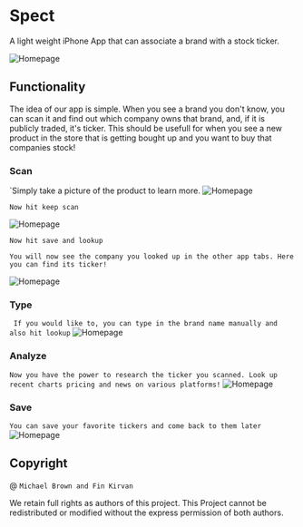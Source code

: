 # Spect
A light weight iPhone App that can associate a brand with a stock ticker.

![Homepage](/image/input.png)



## Functionality 
The idea of our app is simple. When you see a brand you don't know, you can scan it and find out which company owns that brand, and, if it is publicly traded, it's ticker. This should be usefull for when you see a new product in the store that is getting bought up and you want to buy that companies stock! 

### Scan 


`Simply take a picture of the product to learn more. 
![Homepage](/image/scan.png)


`Now hit keep scan`

![Homepage](/image/scan2.png)


`Now hit save and lookup`

`You will now see the company you looked up in the other app tabs. Here you can find its ticker!`


![Homepage](/image/ticker.png)


### Type 


` If you would like to, you can type in the brand name manually and also hit lookup`
![Homepage](/image/home.png)

### Analyze 


`Now you have the power to research the ticker you scanned. Look up recent charts pricing and news on various platforms!`
![Homepage](/image/analy.png)


### Save 


`You can save your favorite tickers and come back to them later`
![Homepage](/image/tickers.png)

## Copyright 
@ `Michael Brown and Fin Kirvan` 


We retain full rights as authors of this project. This Project cannot be redistributed or modified without the express permission of both authors. 
